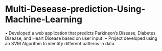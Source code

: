 # Multi-Desease-prediction-Using-Machine-Learning
•	Developed a web application that predicts Parkinson’s Disease, Diabetes Disease, and Heart Disease based on user input.
•	Project developed using an SVM Algorithm to identify different patterns in data.
